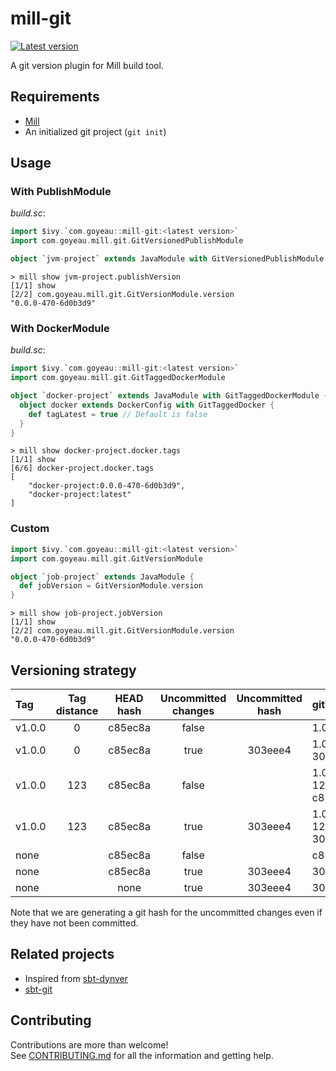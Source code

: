 # mill-git

[![Latest version](https://index.scala-lang.org/joan38/mill-git/mill-git/latest.svg?color=lightgrey)](https://index.scala-lang.org/joan38/mill-git/mill-git)

A git version plugin for Mill build tool.


## Requirements

 * [Mill](https://www.lihaoyi.com/mill)
 * An initialized git project (`git init`)


## Usage

### With PublishModule

*build.sc*:
```scala
import $ivy.`com.goyeau::mill-git:<latest version>`
import com.goyeau.mill.git.GitVersionedPublishModule

object `jvm-project` extends JavaModule with GitVersionedPublishModule
```

```shell script
> mill show jvm-project.publishVersion
[1/1] show 
[2/2] com.goyeau.mill.git.GitVersionModule.version 
"0.0.0-470-6d0b3d9"
```

### With DockerModule

*build.sc*:
```scala
import $ivy.`com.goyeau::mill-git:<latest version>`
import com.goyeau.mill.git.GitTaggedDockerModule

object `docker-project` extends JavaModule with GitTaggedDockerModule {
  object docker extends DockerConfig with GitTaggedDocker {
    def tagLatest = true // Default is false
  }
}
```

```shell script
> mill show docker-project.docker.tags
[1/1] show 
[6/6] docker-project.docker.tags 
[
    "docker-project:0.0.0-470-6d0b3d9",
    "docker-project:latest"
]
```

### Custom

```scala
import $ivy.`com.goyeau::mill-git:<latest version>`
import com.goyeau.mill.git.GitVersionModule

object `job-project` extends JavaModule {
  def jobVersion = GitVersionModule.version
}
```

```shell script
> mill show job-project.jobVersion
[1/1] show 
[2/2] com.goyeau.mill.git.GitVersionModule.version 
"0.0.0-470-6d0b3d9"
```


## Versioning strategy

| Tag    | Tag distance | HEAD hash | Uncommitted changes | Uncommitted hash | gitVersion        |
|:------ |:------------:|:---------:|:-------------------:|:----------------:|:----------------- |
| v1.0.0 | 0            | c85ec8a   | false               |                  | 1.0.0             |
| v1.0.0 | 0            | c85ec8a   | true                | 303eee4          | 1.0.0-1-303eee4   |
| v1.0.0 | 123          | c85ec8a   | false               |                  | 1.0.0-123-c85ec8a |
| v1.0.0 | 123          | c85ec8a   | true                | 303eee4          | 1.0.0-124-303eee4 |
| none   |              | c85ec8a   | false               |                  | c85ec8a           |
| none   |              | c85ec8a   | true                | 303eee4          | 303eee4           |
| none   |              | none      | true                | 303eee4          | 303eee4           |

Note that we are generating a git hash for the uncommitted changes even if they have not been committed.
 

## Related projects

* Inspired from [sbt-dynver](https://github.com/dwijnand/sbt-dynver)
* [sbt-git](https://github.com/sbt/sbt-git)


## Contributing

Contributions are more than welcome!  
See [CONTRIBUTING.md](CONTRIBUTING.md) for all the information and getting help.

